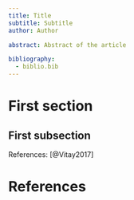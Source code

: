 ```yaml
---
title: Title
subtitle: Subtitle
author: Author

abstract: Abstract of the article

bibliography: 
  - biblio.bib
---
```


# First section

## First subsection

References: [@Vitay2017]


# References
